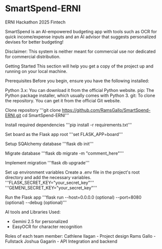 # SmartSpend-ERNI
ERNI Hackathon 2025 Fintech

SmartSpend is an AI-empowered budgeting app with tools such as OCR for quick income/expense inputs and an AI advisor that suggests personalized devises for better budgeting!

Disclaimer: This system is neither meant for commercial use nor dedicated for commercial distribution. 

Getting Started
This section will help you get a copy of the project up and running on your local machine.

Prerequisites
Before you begin, ensure you have the following installed:

Python 3.x: You can download it from the official Python website.
pip: The Python package installer, which usually comes with Python 3.
git: To clone the repository. You can get it from the official Git website.

Clone repository
'''git clone https://github.com/RamsGallo/SmartSpend-ERNI.git
cd SmartSpend-ERNI'''

Install required dependencies
'''pip install -r requirements.txt'''

Set board as the Flask app root
'''set FLASK_APP=board'''

Setup SQAlchemy database
'''flask db init'''

Migrate database
'''flask db migrate -m "comment_here"'''

Implement migration
'''flask db upgrade'''

Set up environment variables
Create a .env file in the project's root directory and add the necessary variables.
'''FLASK_SECRET_KEY="your_secret_key"'''
'''GEMENI_SECRET_KEY="your_secret_key"''' 

Run the Flask app
'''flask run --host=0.0.0.0 (optional) --port=8080 (optional) --debug (optional)'''

AI tools and Libraries Used:
- Gemini 2.5 for personalized 
- EasyOCR for character recognition

Roles of each team member:
Cathlene Ilagan - Project design
Rams Gallo - Fullstack
Joshua Gagarin - API Integration and backend


